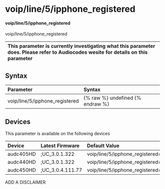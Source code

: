 ﻿---
description: voip/line/5/ipphone_registered
search: false
---

# voip/line/5/ipphone_registered

#### voip/line/5/ipphone_registered

voip/line/5/ipphone_registered


| This parameter is currently investigating what this parameter does. Please refer to Audiocodes wesite for details on this parameter | 
| :--- |

## Syntax
| Parameter | Syntax |
| :--- | :--- |
|voip/line/5/ipphone_registered | {% raw %} undefined {% endraw %}|

## Devices
This parameter is available on the following devices

| Device | Latest Firmware | Default Value |
|:---|:---|:---|
| audc405HD | ;UC_3.0.1.322 | voip/line/5/ipphone_registered=0 
| audc440HD | ;UC_3.0.1.322 | voip/line/5/ipphone_registered=0 
| audc450HD | ;UC_3.0.4.111.77 | voip/line/5/ipphone_registered=0 

ADD A DISCLAIMER

